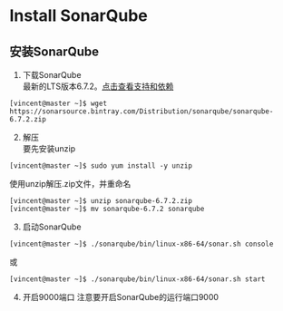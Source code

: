 # Install SonarQube #
## 安装SonarQube ##
1. 下载SonarQube  
最新的LTS版本6.7.2。[点击查看支持和依赖](https://docs.sonarqube.org/display/SONARQUBE67/Requirements)
```
[vincent@master ~]$ wget https://sonarsource.bintray.com/Distribution/sonarqube/sonarqube-6.7.2.zip
```
2. 解压  
要先安装unzip
```
[vincent@master ~]$ sudo yum install -y unzip
```
使用unzip解压.zip文件，并重命名
```
[vincent@master ~]$ unzip sonarqube-6.7.2.zip 
[vincent@master ~]$ mv sonarqube-6.7.2 sonarqube
```
<!-- 3. 更改sonarqube文件权限和所属用户组
```
[vincent@master ~]$ cd /opt/
[vincent@master opt]$ sudo chown -R vincent:vincent sonarqube-6.7.2
``` -->
3. 启动SonarQube
```
[vincent@master ~]$ ./sonarqube/bin/linux-x86-64/sonar.sh console
```
或
```
[vincent@master ~]$ ./sonarqube/bin/linux-x86-64/sonar.sh start
```
4. 开启9000端口
注意要开启SonarQube的运行端口9000